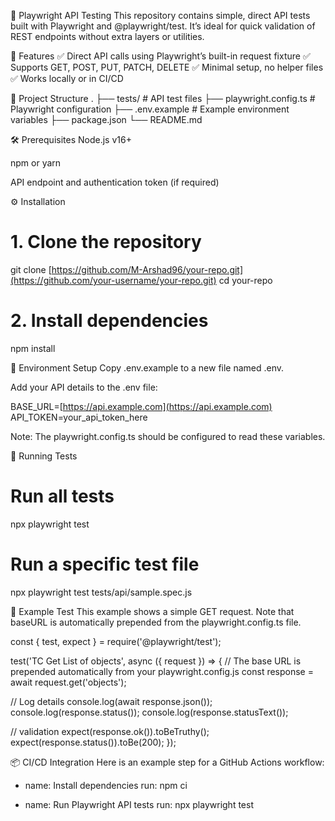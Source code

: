 📌 Playwright API Testing
This repository contains simple, direct API tests built with Playwright and @playwright/test. It’s ideal for quick validation of REST endpoints without extra layers or utilities.

🚀 Features
✅ Direct API calls using Playwright’s built-in request fixture
✅ Supports GET, POST, PUT, PATCH, DELETE
✅ Minimal setup, no helper files
✅ Works locally or in CI/CD

📂 Project Structure
.
├── tests/                  # API test files
├── playwright.config.ts    # Playwright configuration
├── .env.example            # Example environment variables
├── package.json
└── README.md

🛠 Prerequisites
Node.js v16+

npm or yarn

API endpoint and authentication token (if required)

⚙️ Installation
# 1. Clone the repository
git clone [https://github.com/M-Arshad96/your-repo.git](https://github.com/your-username/your-repo.git)
cd your-repo

# 2. Install dependencies
npm install

🔑 Environment Setup
Copy .env.example to a new file named .env.

Add your API details to the .env file:

BASE_URL=[https://api.example.com](https://api.example.com)
API_TOKEN=your_api_token_here

Note: The playwright.config.ts should be configured to read these variables.

🧪 Running Tests
# Run all tests
npx playwright test

# Run a specific test file
npx playwright test tests/api/sample.spec.js

📝 Example Test
This example shows a simple GET request. Note that baseURL is automatically prepended from the playwright.config.ts file.

const { test, expect } = require('@playwright/test');

test('TC Get List of objects', async ({ request }) => {
  // The base URL is prepended automatically from your playwright.config.js
  const response = await request.get('objects');

  // Log details
  console.log(await response.json());
  console.log(response.status());
  console.log(response.statusText());

  // validation
  expect(response.ok()).toBeTruthy();
  expect(response.status()).toBe(200);
});

📦 CI/CD Integration
Here is an example step for a GitHub Actions workflow:

- name: Install dependencies
  run: npm ci

- name: Run Playwright API tests
  run: npx playwright test
